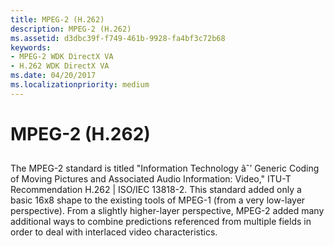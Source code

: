 ```yaml
---
title: MPEG-2 (H.262)
description: MPEG-2 (H.262)
ms.assetid: d3dbc39f-f749-461b-9928-fa4bf3c72b68
keywords:
- MPEG-2 WDK DirectX VA
- H.262 WDK DirectX VA
ms.date: 04/20/2017
ms.localizationpriority: medium
---
```


# MPEG-2 (H.262)


## <span id="ddk_mpeg_2_h_262__gg"></span><span id="DDK_MPEG_2_H_262__GG"></span>


The MPEG-2 standard is titled "Information Technology âˆ’ Generic Coding of Moving Pictures and Associated Audio Information: Video," ITU-T Recommendation H.262 | ISO/IEC 13818-2. This standard added only a basic 16x8 shape to the existing tools of MPEG-1 (from a very low-layer perspective). From a slightly higher-layer perspective, MPEG-2 added many additional ways to combine predictions referenced from multiple fields in order to deal with interlaced video characteristics.

 

 





